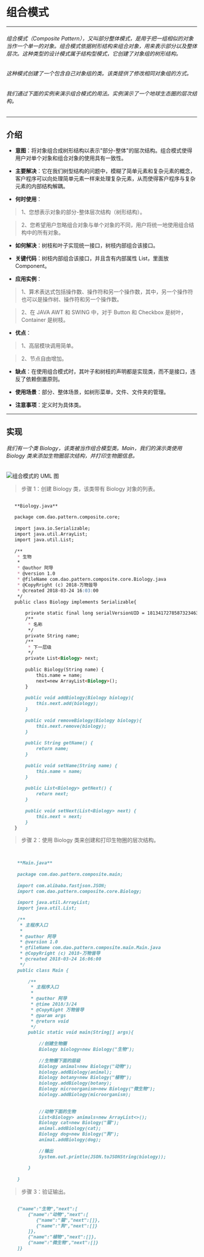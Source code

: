 # 组合模式

***

###### 组合模式（Composite Pattern），又叫部分整体模式，是用于把一组相似的对象当作一个单一的对象。组合模式依据树形结构来组合对象，用来表示部分以及整体层次。这种类型的设计模式属于结构型模式，它创建了对象组的树形结构。

###### 这种模式创建了一个包含自己对象组的类。该类提供了修改相同对象组的方式。

###### 我们通过下面的实例来演示组合模式的用法。实例演示了一个地球生态圈的层次结构。

***

## 介绍

- **意图**：将对象组合成树形结构以表示"部分-整体"的层次结构。组合模式使得用户对单个对象和组合对象的使用具有一致性。

- **主要解决**：它在我们树型结构的问题中，模糊了简单元素和复杂元素的概念，客户程序可以向处理简单元素一样来处理复杂元素，从而使得客户程序与复杂元素的内部结构解耦。

- **何时使用**：

> 1、您想表示对象的部分-整体层次结构（树形结构）。

> 2、您希望用户忽略组合对象与单个对象的不同，用户将统一地使用组合结构中的所有对象。

- **如何解决**：树枝和叶子实现统一接口，树枝内部组合该接口。

- **关键代码**：树枝内部组合该接口，并且含有内部属性 List，里面放 Component。

- **应用实例**：

> 1、算术表达式包括操作数、操作符和另一个操作数，其中，另一个操作符也可以是操作树、操作符和另一个操作数。 

> 2、在 JAVA AWT 和 SWING 中，对于 Button 和 Checkbox 是树叶，Container 是树枝。

- **优点**：

> 1、高层模块调用简单。 

> 2、节点自由增加。

- **缺点**：在使用组合模式时，其叶子和树枝的声明都是实现类，而不是接口，违反了依赖倒置原则。

- **使用场景**：部分、整体场景，如树形菜单，文件、文件夹的管理。

- **注意事项**：定义时为具体类。

***

## 实现

###### 我们有一个类 Biology，该类被当作组合模型类。Main，我们的演示类使用 Biology 类来添加生物圈层次结构，并打印生物圈信息。
![组合模式的 UML 图](https://github.com/wanwujiedao/pattern/blob/master/img/composite_pattern_uml_diagram.jpg)

> 步骤 1：创建 Biology 类，该类带有 Biology 对象的列表。

```markdown
    
   **Biology.java**
    
   package com.dao.pattern.composite.core;
   
   import java.io.Serializable;
   import java.util.ArrayList;
   import java.util.List;
   
   /**
    * 生物
    *
    * @author 阿导
    * @version 1.0
    * @fileName com.dao.pattern.composite.core.Biology.java
    * @CopyRright (c) 2018-万物皆导
    * @created 2018-03-24 16:03:00
    */
   public class Biology implements Serializable{
   
       private static final long serialVersionUID = 1813417278587323463L;
       /**
        * 名称
        */
       private String name;
       /**
        * 下一层级
        */
       private List<Biology> next;
   
       public Biology(String name) {
           this.name = name;
           next=new ArrayList<Biology>();
       }
   
       public void addBiology(Biology biology){
           this.next.add(biology);
       }
   
       public void removeBiology(Biology biology){
           this.next.remove(biology);
       }
   
       public String getName() {
           return name;
       }
   
       public void setName(String name) {
           this.name = name;
       }
   
       public List<Biology> getNext() {
           return next;
       }
   
       public void setNext(List<Biology> next) {
           this.next = next;
       }
   }


```
> 步骤 2：使用 Biology 类来创建和打印生物圈的层次结构。
```markdown
  
  
    **Main.java**
  
    package com.dao.pattern.composite.main;
    
    import com.alibaba.fastjson.JSON;
    import com.dao.pattern.composite.core.Biology;
    
    import java.util.ArrayList;
    import java.util.List;
    
    /**
     * 主程序入口
     *
     * @author 阿导
     * @version 1.0
     * @fileName com.dao.pattern.composite.main.Main.java
     * @CopyRright (c) 2018-万物皆导
     * @created 2018-03-24 16:06:00
     */
    public class Main {
    
        /**
         * 主程序入口
         *
         * @author 阿导
         * @time 2018/3/24
         * @CopyRight 万物皆导
         * @param args
         * @return void
         */
        public static void main(String[] args){
    
            //创建生物圈
            Biology biology=new Biology("生物");
    
            //生物圈下面的层级
            Biology animal=new Biology("动物");
            biology.addBiology(animal);
            Biology botany=new Biology("植物");
            biology.addBiology(botany);
            Biology microorganism=new Biology("微生物");
            biology.addBiology(microorganism);
    
    
            //动物下面的生物
            List<Biology> animals=new ArrayList<>();
            Biology cat=new Biology("猫");
            animal.addBiology(cat);
            Biology dog=new Biology("狗");
            animal.addBiology(dog);
    
            //输出
            System.out.println(JSON.toJSONString(biology));
    
        }
    
    }


```

> 步骤 3：验证输出。

```markdown
    
    {"name":"生物","next":[
        {"name":"动物","next":[
           {"name":"猫","next":[]},
           {"name":"狗","next":[]}
        ]},
        {"name":"植物","next":[]},
        {"name":"微生物","next":[]}
    ]}
    
```
